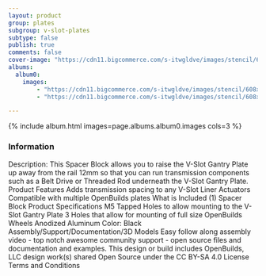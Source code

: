 ```yaml
---
layout: product
group: plates
subgroup: v-slot-plates
subtype: false
publish: true
comments: false
cover-image: "https://cdn11.bigcommerce.com/s-itwgldve/images/stencil/608x608/products/122/3725/Spacer_Block_profile_Picture__98056.1675310604.png?c=2"
albums:
  album0:
    images:
        - "https://cdn11.bigcommerce.com/s-itwgldve/images/stencil/608x608/products/122/3725/Spacer_Block_profile_Picture__98056.1675310604.png?c=2"
        - "https://cdn11.bigcommerce.com/s-itwgldve/images/stencil/608x608/products/122/2561/spacer_block_i2_w_1__94314.1675310604.jpg?c=2"

---
```


{% include album.html images=page.albums.album0.images cols=3 %}

### Information

Description:
 This Spacer Block allows you to raise the V-Slot Gantry Plate up away from the rail 12mm so that you can run transmission components such as a Belt Drive or Threaded Rod underneath the V-Slot Gantry Plate. Product Features  Adds transmission spacing to any V-Slot Liner Actuators Compatible with multiple OpenBuilds plates  What is Included  (1) Spacer Block Product Specifications  M5 Tapped Holes to allow mounting to the V-Slot Gantry Plate 3 Holes that allow for mounting of full size OpenBuilds Wheels Anodized Aluminum Color: Black   Assembly/Support/Documentation/3D Models   Easy follow along assembly video - top notch awesome community support - open source files and documentation and examples. This design or build includes  OpenBuilds, LLC design work(s) shared Open Source under the CC BY-SA 4.0 License Terms and Conditions  

